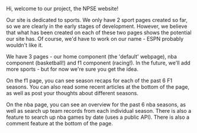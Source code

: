 Hi, welcome to our project, the NPSE website! 

Our site is dedicated to sports. We only have 2 sport pages created so far, so we are clearly in the early stages of development. However, we believe that what has been created on each of these two pages shows the potential our site has. Of course, we'd have to work on our name - ESPN probably wouldn't like it. 

We have 3 pages - our home component (the 'default' webpage), nba component (basketball!) and f1 component (racing!). In the future, we'll add more sports - but for now we're sure you get the idea.

On the f1 page, you can see season recaps for each of the past 6 F1 seasons. You can also read some recent articles at the bottom of the page, as well as post your thoughts about different seasons.

On the nba page, you can see an overview for the past 6 nba seasons, as well as search up team records from each individual season. There is also a feature to search up nba games by date (uses a public API). There is also a comment feature at the bottom of the page.

